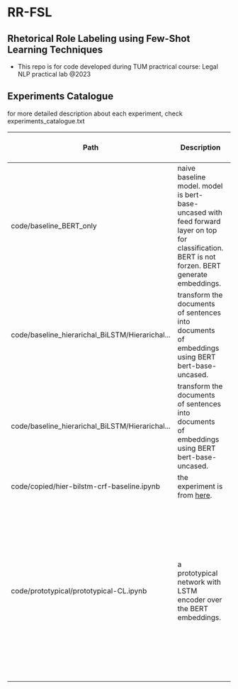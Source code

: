 # RR-FSL
Rhetorical Role Labeling using Few-Shot Learning Techniques
-----------------------------------------------------------

- This repo is for code developed during TUM practrical course: Legal NLP practical lab @2023



## Experiments Catalogue
for more detailed description about each experiment, check experiments_catalogue.txt

| Path                                            | Description                                                                                                                                           | CL on CL                                  | CL on IT        | IT on IT        | IT on CL        |
|-------------------------------------------------|-------------------------------------------------------------------------------------------------------------------------------------------------------|-------------------------------------------|-----------------|-----------------|-----------------|
| code/baseline_BERT_only                         | naive baseline model. model is bert-base-uncased with feed forward layer on top for classification. BERT is not forzen. BERT generate embeddings.     | 0.56                                      | 0.42            | 0.62            | 0.54            |
| code/baseline_hierarichal_BiLSTM/Hierarichal... | transform the documents of sentences into documents of embeddings using BERT bert-base-uncased.                                                     | 0.62                                      | -               | -               | -               |
| code/baseline_hierarichal_BiLSTM/Hierarichal... | transform the documents of sentences into documents of embeddings using BERT bert-base-uncased.                                                     | 0.39                                      | -               | -               | -               |
| code/copied/hier-bilstm-crf-baseline.ipynb      | the experiment is from [here](https://github.com/Exploration-Lab/Rhetorical-Roles/blob/main/Code/models/hier-bilstm-crf-baseline.ipynb).                | 0.38                                      | -               | -               | -               |
| code/prototypical/prototypical-CL.ipynb         | a prototypical network with LSTM encoder over the BERT embeddings.                                                                                    | F1-score for k=2: 49.23% (+-10.41%)<br>F1-score for k=4: 51.08% (+-9.09%)<br>F1-score for k=8: 51.74% (+-8.35%)<br>F1-score for k=16: 52.54% (+-7.76%)<br>F1-score for k=32: 53.31% (+-7.41%)| -               | -               | -               |


